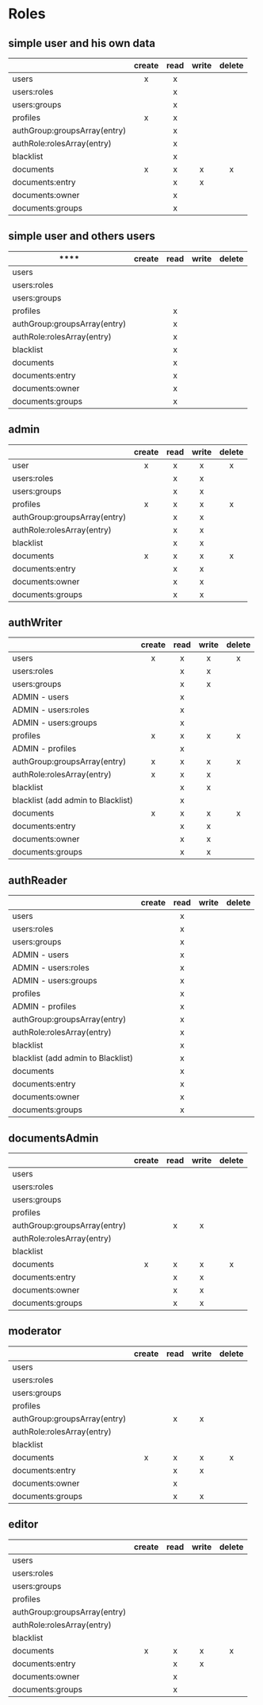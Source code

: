 # Roles

## simple user and his own data

|                              | ****create**** | ****read**** | ****write**** | ****delete**** |
|------------------------------|:--------------:|:------------:|:-------------:|:--------------:|
| users                        | x              | x            |               |                |
| users:roles                  |                | x            |               |                |
| users:groups                 |                | x            |               |                |
| profiles                     | x              | x            |               |                |
| authGroup:groupsArray(entry) |                | x            |               |                |
| authRole:rolesArray(entry)   |                | x            |               |                |
| blacklist                    |                | x            |               |                |
| documents                    | x              | x            | x             | x              |
| documents:entry              |                | x            | x             |                |
| documents:owner              |                | x            |               |                |
| documents:groups             |                | x            |               |                |

## simple user and others users

| ****                         | ****create**** | ****read**** | ****write**** | ****delete**** |
|------------------------------|:--------------:|:------------:|:-------------:|:--------------:|
| users                        |                |              |               |                |
| users:roles                  |                |              |               |                |
| users:groups                 |                |              |               |                |
| profiles                     |                | x            |               |                |
| authGroup:groupsArray(entry) |                | x            |               |                |
| authRole:rolesArray(entry)   |                | x            |               |                |
| blacklist                    |                | x            |               |                |
| documents                    |                | x            |               |                |
| documents:entry              |                | x            |               |                |
| documents:owner              |                | x            |               |                |
| documents:groups             |                | x            |               |                |

## admin

|                              | ****create**** | ****read**** | ****write**** | ****delete**** |
|------------------------------|:--------------:|:------------:|:-------------:|:--------------:|
| user                         | x              | x            | x             | x              |
| users:roles                  |                | x            | x             |                |
| users:groups                 |                | x            | x             |                |
| profiles                     | x              | x            | x             | x              |
| authGroup:groupsArray(entry) |                | x            | x             |                |
| authRole:rolesArray(entry)   |                | x            | x             |                |
| blacklist                    |                | x            | x             |                |
| documents                    | x              | x            | x             | x              |
| documents:entry              |                | x            | x             |                |
| documents:owner              |                | x            | x             |                |
| documents:groups             |                | x            | x             |                |

## authWriter

|                                      | **create** | **read** | **write** | **delete** |
|--------------------------------------|:----------:|:--------:|:---------:|:----------:|
| users                                | x          | x        | x         | x          |
| users:roles                          |            | x        | x         |            |
| users:groups                         |            | x        | x         |            |
| ADMIN \- users                       |            | x        |           |            |
| ADMIN \- users:roles                 |            | x        |           |            |
| ADMIN \- users:groups                |            | x        |           |            |
| profiles                             | x          | x        | x         | x          |
| ADMIN \- profiles                    |            | x        |           |            |
| authGroup:groupsArray(entry)         | x          | x        | x         | x          |
| authRole:rolesArray(entry)           | x          | x        | x         |            |
| blacklist                            |            | x        | x         |            |
| blacklist \(add admin to Blacklist\) |            | x        |           |            |
| documents                            | x          | x        | x         | x          |
| documents:entry                      |            | x        | x         |            |
| documents:owner                      |            | x        | x         |            |
| documents:groups                     |            | x        | x         |            |

## authReader

|                                        | ****create**** | ****read**** | ****write**** | ****delete**** |
|----------------------------------------|:--------------:|:------------:|:-------------:|:--------------:|
| users                                  |                | x            |               |                |
| users:roles                            |                | x            |               |                |
| users:groups                           |                | x            |               |                |
| ADMIN \- users                         |                | x            |               |                |
| ADMIN \- users:roles                   |                | x            |               |                |
| ADMIN \- users:groups                  |                | x            |               |                |
| profiles                               |                | x            |               |                |
| ADMIN \- profiles                      |                | x            |               |                |
| authGroup:groupsArray(entry)           |                | x            |               |                |
| authRole:rolesArray(entry)             |                | x            |               |                |
| blacklist                              |                | x            |               |                |
| blacklist \(add admin to Blacklist\)   |                | x            |               |                |
| documents                              |                | x            |               |                |
| documents:entry                        |                | x            |               |                |
| documents:owner                        |                | x            |               |                |
| documents:groups                       |                | x            |               |                |

## documentsAdmin

|                              | ****create**** | ****read**** | ****write**** | ****delete**** |
|------------------------------|:--------------:|:------------:|:-------------:|:--------------:|
| users                        |                |              |               |                |
| users:roles                  |                |              |               |                |
| users:groups                 |                |              |               |                |
| profiles                     |                |              |               |                |
| authGroup:groupsArray(entry) |                | x            | x             |                |
| authRole:rolesArray(entry)   |                |              |               |                |
| blacklist                    |                |              |               |                |
| documents                    | x              | x            | x             | x              |
| documents:entry              |                | x            | x             |                |
| documents:owner              |                | x            | x             |                |
| documents:groups             |                | x            | x             |                |


## moderator

|                                | ****create**** | ****read**** | ****write**** | ****delete**** |
|--------------------------------|:--------------:|:------------:|:-------------:|:--------------:|
| users                          |                |              |               |                |
| users:roles                    |                |              |               |                |
| users:groups                   |                |              |               |                |
| profiles                       |                |              |               |                |
| authGroup:groupsArray\(entry\) |                | x            | x             |                |
| authRole:rolesArray\(entry\)   |                |              |               |                |
| blacklist                      |                |              |               |                |
| documents                      | x              | x            | x             | x              |
| documents:entry                |                | x            | x             |                |
| documents:owner                |                | x            |               |                |
| documents:groups               |                | x            | x             |                |


## editor

|                                | ****create**** | ****read**** | ****write**** | ****delete**** |
| ------------------------------ |:--------------:|:------------:|:-------------:|:--------------:|
| users                          |                |              |               |                |
| users:roles                    |                |              |               |                |
| users:groups                   |                |              |               |                |
| profiles                       |                |              |               |                |
| authGroup:groupsArray\(entry\) |                |              |               |                |
| authRole:rolesArray\(entry\)   |                |              |               |                |
| blacklist                      |                |              |               |                |
| documents                      | x              | x            | x             | x              |
| documents:entry                |                | x            | x             |                |
| documents:owner                |                | x            |               |                |
| documents:groups               |                | x            |               |                |
